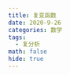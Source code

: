 ```yaml
---
title: 复变函数
date: 2020-9-26
categories: 数学
tags:
  - 复分析
math: false
hide: true
---
```


<!-- more -->
